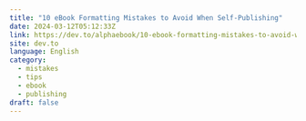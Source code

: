 ```yaml
---
title: "10 eBook Formatting Mistakes to Avoid When Self-Publishing"
date: 2024-03-12T05:12:33Z
link: https://dev.to/alphaebook/10-ebook-formatting-mistakes-to-avoid-when-self-publishing-9b0?utm_medium=RSS&utm_source=news.12bit.vn
site: dev.to
language: English
category:
  - mistakes
  - tips
  - ebook
  - publishing
draft: false
---
```

